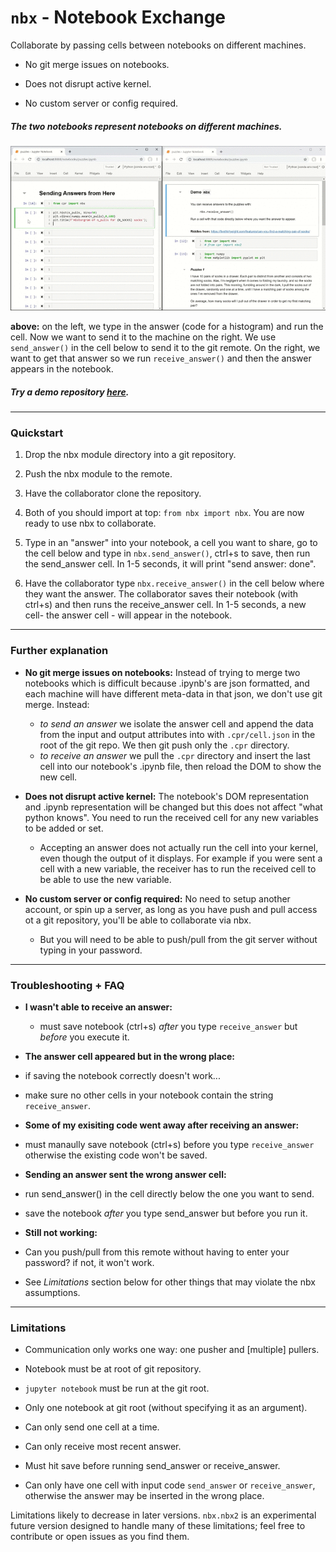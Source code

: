 # `nbx` - Notebook Exchange
Collaborate by passing cells between notebooks on different machines.

  - No git merge issues on notebooks.
  
  - Does not disrupt active kernel.
  
  - No custom server or config required.

##### The two notebooks represent notebooks on different machines.
<img src='./docs/assets/quick-graph-2.gif'/>

**above:** on the left, we type in the answer (code for a histogram) and run the cell. Now we want to send it to the machine on the right. We use `send_answer()` in the cell below to send it to the git remote. On the right, we want to get that answer so we run `receive_answer()` and then the answer appears in the notebook.

##### Try a demo repository [here](https://github.com/sutt/nbx-demo-1).
------------------------------
### Quickstart

   1. Drop the nbx module directory into a git repository.
  
   2. Push the nbx module to the remote.

   3. Have the collaborator clone the repository. 
  
   4. Both of you should import at top: `from nbx import nbx`. You are now ready to use nbx to collaborate.
   
   5. Type in an "answer" into your notebook, a cell you want to share, go to the cell below and type in `nbx.send_answer()`, ctrl+s to save, then run the send_answer cell. In 1-5 seconds, it will print "send answer: done". 

   6. Have the collaborator type `nbx.receive_answer()` in the cell below where they want the answer. The collaborator saves their notebook (with ctrl+s) and then runs the receive_answer cell. In 1-5 seconds, a new cell- the answer cell - will appear in the notebook.

---------------------------------------------

### Further explanation

  - **No git merge issues on notebooks:**
   Instead of trying to merge two notebooks which is difficult because .ipynb's are json formatted, and each machine will have different meta-data in that json, we don't use git merge. Instead:
    - *to send an answer* we isolate the answer cell and append the data from the input and output attributes into with `.cpr/cell.json` in the root of the git repo. We then git push only the `.cpr` directory. 
    - *to receive an answer*  we pull the `.cpr` directory and insert the last cell into our notebook's .ipynb file, then reload the DOM to show the new cell.
    

  - **Does not disrupt active kernel:** The notebook's DOM representation and .ipynb representation will be changed but this does not affect "what python knows". You need to run the received cell for any new variables to be added or set.
    - Accepting an answer does not actually run the cell into your kernel, even though the output of it displays. For example if you were sent a cell with a new variable, the receiver has to run the received cell to be able to use the new variable.

  
  - **No custom server or config required:** No need to setup another account, or spin up a server, as long as you have push and pull access ot a git repository, you'll be able to collaborate via nbx.
    - But you will need to be able to push/pull from the git server without typing in your password.
   

---------------------------------------------
### Troubleshooting + FAQ

  - **I wasn't able to receive an answer:**
    - must save notebook (ctrl+s) *after* you type `receive_answer` but *before* you execute it.

  - **The answer cell appeared but in the wrong place:**
   - if saving the notebook correctly doesn't work...
   - make sure no other cells in your notebook contain the string `receive_answer`.

  - **Some of my exisiting code went away after receiving an answer:**
   - must manaully save notebook (ctrl+s) before you type `receive_answer` otherwise the existing code won't be saved.
  
  - **Sending an answer sent the wrong answer cell:**
   - run send_answer() in the cell directly below the one you want to send. 
   - save the notebook *after* you type send_answer but before you run it.
    
  - **Still not working:**
   - Can you push/pull from this remote without having to enter your password? if not, it won't work.
   - See *Limitations* section below for other things that may violate the nbx assumptions.

---------------------------------------------
### Limitations

 - Communication only works one way: one pusher and \[multiple] pullers.

 - Notebook must be at root of git repository.

 - `jupyter notebook` must be run at the git root.

 - Only one notebook at git root (without specifying it as an argument).

 - Can only send one cell at a time.

 - Can only receive most recent answer.

 - Must hit save before running send_answer or receive_answer.

 - Can only have one cell with input code `send_answer` or `receive_answer`, otherwise the answer may be inserted in the wrong place.

Limitations likely to decrease in later versions. `nbx.nbx2` is an experimental future version designed to handle many of these limitations; feel free to contribute or open issues as you find them.
